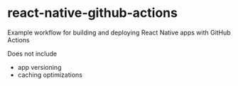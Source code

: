 # react-native-github-actions

Example workflow for building and deploying React Native apps with GitHub Actions

Does not include

- app versioning
- caching optimizations
